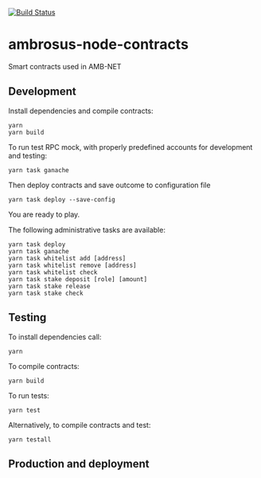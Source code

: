[![Build Status](https://travis-ci.com/ambrosus/ambrosus-node-contracts.svg?token=nJpF4WjFNNbqCjjVquWn&branch=master)](https://travis-ci.com/ambrosus/ambrosus-node-contracts)
# ambrosus-node-contracts
Smart contracts used in AMB-NET

## Development
Install dependencies and compile contracts:
```
yarn
yarn build
```

To run test RPC mock, with properly predefined accounts for development and testing:
```
yarn task ganache
```

Then deploy contracts and save outcome to configuration file
```
yarn task deploy --save-config
```

You are ready to play.

The following administrative tasks are available: 
```
yarn task deploy
yarn task ganache
yarn task whitelist add [address]
yarn task whitelist remove [address]
yarn task whitelist check
yarn task stake deposit [role] [amount]
yarn task stake release
yarn task stake check
```

## Testing
To install dependencies call:
```
yarn
```

To compile contracts:
```
yarn build
```

To run tests:
```
yarn test
```


Alternatively, to compile contracts and test:
```
yarn testall
```

## Production and deployment
